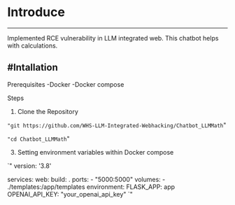 # Introduce
---
Implemented RCE vulnerability in LLM integrated web. 
This chatbot helps with calculations.

#Intallation
---
Prerequisites
-Docker
-Docker compose

Steps
1. Clone the Repository
   
`"git https://github.com/WHS-LLM-Integrated-Webhacking/Chatbot_LLMMath`"

`"cd Chatbot_LLMMath`"
  
3. Setting environment variables within Docker compose

`"
version: '3.8'

services:
  web:
    build: .
    ports:
      - "5000:5000"
    volumes:
      - ./templates:/app/templates
    environment:
      FLASK_APP: app
      OPENAI_API_KEY: "your_openai_api_key"
`"
